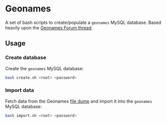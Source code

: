 # Geonames
A set of bash scripts to create/populate a `geonames` MySQL database.  Based heavily upon the [Geonames Forum thread](http://forum.geonames.org/gforum/posts/list/732.page).

## Usage

### Create database
Create the `geonames` MySQL database:
```bash
bash create.sh <root> <password>
```

### Import data
Fetch data from the Geonames [file dump](http://download.geonames.org/export/dump/) and import it into the `geonames` MySQL database:
```bash
bash import.sh <root> <password>
```
